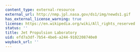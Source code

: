 ```yaml
---
content_type: external-resource
external_url: http://nmp.jpl.nasa.gov/ds1/img/newds1.gif
has_external_license_warning: true
license: https://en.wikipedia.org/wiki/All_rights_reserved
status: ''
title: Jet Propulsion Laboratory
uid: efd7a3df-7b54-4be6-a244-9102208740e0
wayback_url: ''
---
```

